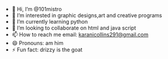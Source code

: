 - 👋 Hi, I’m @101mistro
- 👀 I’m interested in graphic designs,art and creative programs
- 🌱 I’m currently learning python
- 💞️ I’m looking to collaborate on html and java script
- 📫 How to reach me email: karanicollins291@gmail.com
- 😄 Pronouns: am him
- ⚡ Fun fact: drizzy is the goat

<!---
101mistro/101mistro is a ✨ special ✨ repository because its `README.md` (this file) appears on your GitHub profile.
You can click the Preview link to take a look at your changes.
--->
